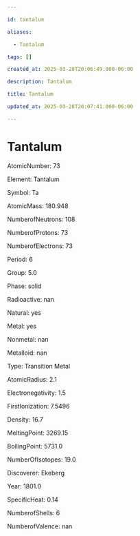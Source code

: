 ```yaml
---

id: tantalum

aliases:

  - Tantalum

tags: []

created_at: 2025-03-28T20:06:49.000-06:00

description: Tantalum

title: Tantalum

updated_at: 2025-03-28T20:07:41.000-06:00

---
```




# Tantalum

AtomicNumber: 73

Element: Tantalum

Symbol: Ta

AtomicMass: 180.948

NumberofNeutrons: 108

NumberofProtons: 73

NumberofElectrons: 73

Period: 6

Group: 5.0

Phase: solid

Radioactive: nan

Natural: yes

Metal: yes

Nonmetal: nan

Metalloid: nan

Type: Transition Metal

AtomicRadius: 2.1

Electronegativity: 1.5

FirstIonization: 7.5496

Density: 16.7

MeltingPoint: 3269.15

BoilingPoint: 5731.0

NumberOfIsotopes: 19.0

Discoverer: Ekeberg

Year: 1801.0

SpecificHeat: 0.14

NumberofShells: 6

NumberofValence: nan

